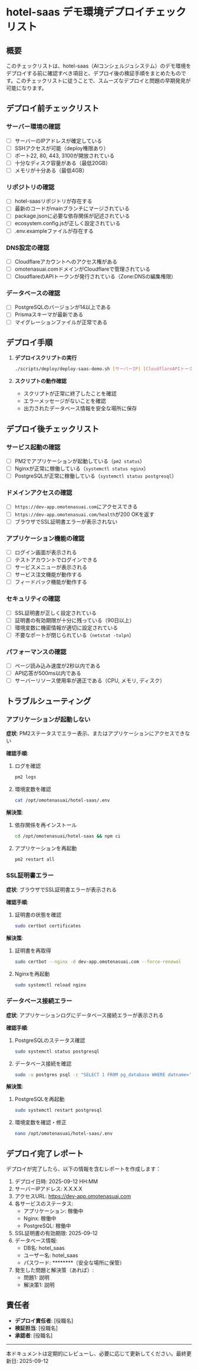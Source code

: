 # hotel-saas デモ環境デプロイチェックリスト

## 概要

このチェックリストは、hotel-saas（AIコンシェルジュシステム）のデモ環境をデプロイする前に確認すべき項目と、デプロイ後の検証手順をまとめたものです。このチェックリストに従うことで、スムーズなデプロイと問題の早期発見が可能になります。

## デプロイ前チェックリスト

### サーバー環境の確認

- [ ] サーバーのIPアドレスが確定している
- [ ] SSHアクセスが可能（deploy権限あり）
- [ ] ポート22, 80, 443, 3100が開放されている
- [ ] 十分なディスク容量がある（最低20GB）
- [ ] メモリが十分ある（最低4GB）

### リポジトリの確認

- [ ] hotel-saasリポジトリが存在する
- [ ] 最新のコードがmainブランチにマージされている
- [ ] package.jsonに必要な依存関係が記述されている
- [ ] ecosystem.config.jsが正しく設定されている
- [ ] .env.exampleファイルが存在する

### DNS設定の確認

- [ ] Cloudflareアカウントへのアクセス権がある
- [ ] omotenasuai.comドメインがCloudflareで管理されている
- [ ] CloudflareのAPIトークンが発行されている（Zone:DNSの編集権限）

### データベースの確認

- [ ] PostgreSQLのバージョンが14以上である
- [ ] Prismaスキーマが最新である
- [ ] マイグレーションファイルが正常である

## デプロイ手順

1. **デプロイスクリプトの実行**
   ```bash
   ./scripts/deploy/deploy-saas-demo.sh [サーバーIP] [CloudflareAPIトークン]
   ```

2. **スクリプトの動作確認**
   - スクリプトが正常に終了したことを確認
   - エラーメッセージがないことを確認
   - 出力されたデータベース情報を安全な場所に保存

## デプロイ後チェックリスト

### サービス起動の確認

- [ ] PM2でアプリケーションが起動している（`pm2 status`）
- [ ] Nginxが正常に稼働している（`systemctl status nginx`）
- [ ] PostgreSQLが正常に稼働している（`systemctl status postgresql`）

### ドメインアクセスの確認

- [ ] `https://dev-app.omotenasuai.com`にアクセスできる
- [ ] `https://dev-app.omotenasuai.com/health`が200 OKを返す
- [ ] ブラウザでSSL証明書エラーが表示されない

### アプリケーション機能の確認

- [ ] ログイン画面が表示される
- [ ] テストアカウントでログインできる
- [ ] サービスメニューが表示される
- [ ] サービス注文機能が動作する
- [ ] フィードバック機能が動作する

### セキュリティの確認

- [ ] SSL証明書が正しく設定されている
- [ ] 証明書の有効期限が十分に残っている（90日以上）
- [ ] 環境変数に機密情報が適切に設定されている
- [ ] 不要なポートが閉じられている（`netstat -tulpn`）

### パフォーマンスの確認

- [ ] ページ読み込み速度が2秒以内である
- [ ] API応答が500ms以内である
- [ ] サーバーリソース使用率が適正である（CPU, メモリ, ディスク）

## トラブルシューティング

### アプリケーションが起動しない

**症状**: PM2ステータスでエラー表示、またはアプリケーションにアクセスできない

**確認手順**:
1. ログを確認
   ```bash
   pm2 logs
   ```
2. 環境変数を確認
   ```bash
   cat /opt/omotenasuai/hotel-saas/.env
   ```

**解決策**:
1. 依存関係を再インストール
   ```bash
   cd /opt/omotenasuai/hotel-saas && npm ci
   ```
2. アプリケーションを再起動
   ```bash
   pm2 restart all
   ```

### SSL証明書エラー

**症状**: ブラウザでSSL証明書エラーが表示される

**確認手順**:
1. 証明書の状態を確認
   ```bash
   sudo certbot certificates
   ```

**解決策**:
1. 証明書を再取得
   ```bash
   sudo certbot --nginx -d dev-app.omotenasuai.com --force-renewal
   ```
2. Nginxを再起動
   ```bash
   sudo systemctl reload nginx
   ```

### データベース接続エラー

**症状**: アプリケーションログにデータベース接続エラーが表示される

**確認手順**:
1. PostgreSQLのステータス確認
   ```bash
   sudo systemctl status postgresql
   ```
2. データベース接続を確認
   ```bash
   sudo -u postgres psql -c "SELECT 1 FROM pg_database WHERE datname='hotel_saas'"
   ```

**解決策**:
1. PostgreSQLを再起動
   ```bash
   sudo systemctl restart postgresql
   ```
2. 環境変数を確認・修正
   ```bash
   nano /opt/omotenasuai/hotel-saas/.env
   ```

## デプロイ完了レポート

デプロイが完了したら、以下の情報を含むレポートを作成します：

1. デプロイ日時: 2025-09-12 HH:MM
2. サーバーIPアドレス: X.X.X.X
3. アクセスURL: https://dev-app.omotenasuai.com
4. 各サービスのステータス:
   - アプリケーション: 稼働中
   - Nginx: 稼働中
   - PostgreSQL: 稼働中
5. SSL証明書の有効期限: 2025-09-12
6. データベース情報:
   - DB名: hotel_saas
   - ユーザー名: hotel_saas
   - パスワード: ********（安全な場所に保管）
7. 発生した問題と解決策（あれば）:
   - 問題1: 説明
   - 解決策1: 説明

## 責任者

- **デプロイ責任者**: [役職名]
- **検証担当**: [役職名]
- **承認者**: [役職名]

---

本ドキュメントは定期的にレビューし、必要に応じて更新してください。最終更新日: 2025-09-12
